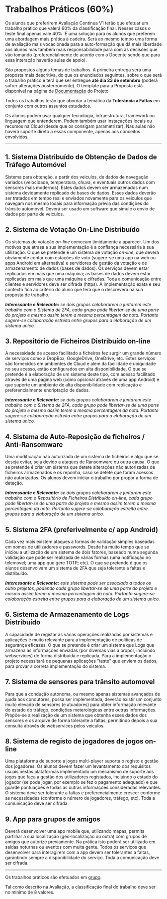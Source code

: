 # Trabalhos Práticos (60%)

Os alunos que preferirem Avaliação Continua V1 terão que efetuar um trabalho prático que valerá 60% da classificação final. Nesses casos o teste final apenas vale 40%.
É uma solução para os alunos que preferem uma abordagem mais prática à cadeira. Será ao mesmo tempo uma forma de avaliação mais vocacionada para a auto-formação que dá mais liberdade aos alunos mas também mais responsabilidade para com as decisões que vão tomando (preferencialmente de acordo com o Docente sendo que para essa interação haverão aulas de apoio).

São propostos alguns temas de trabalhos. A primeira entrega será uma proposta mais descritiva, do que os enunciados seguintes, sobre o que será o trabalho prático e terá que ser entregue **até dia 23 de setembro** (poderá sofrer alterações posteriromente). O template para a Proposta está disponível na página de [Documentação](https://github.com/pmrosa-classes/SistemasDistribuidosEI/blob/main/TrabsP/Documentacao.md) do Projeto

Todos os trabalhos terão que abordar a temática da **Tolerância a Faltas** em conjunto com outros assuntos estudados.

Os alunos podem usar qualquer tecnologia, infraestrutura, framework ou linguagem que entenderem. Podem também usar instaçações locais ou recursos na Cloud (desde que os consigam parametrizar). Nas aulas não haverá suporte direto a essas componente, apenas aos conceitos envolvidos.

---

## 1. Sistema Distribuído de Obtenção de Dados de Tráfego Automóvel

Sistema para obtenção, a partir dos veiculos, de dados de navegação variados (velocidade, temperatura, chuva, e eventuais outros dados com sensores mais modernos). Estes dados devem ser armazenados num sistema devidamente replicado de bases de dados. Esses dados deverão ser tratados em tempo real e enviados novamente para os veiculos que navegam nos mesmo locais para informação prévia das condições do trânsito automóvel.
Deverá ser usado um software que simule o envio de dados por parte de veiculos.


## 2. Sistema de Votação On-Line Distribuído

Os sistemas de votação *on-line* comecam timidamente a aparecer. Um dos motivos que atrasa a sua implementação é a confiança necessária à sua utilização.
O que se pretende é um sistema de votação *on-line*, que deverá obviamente contar com estações de voto (sugere-se uma app na web ou apps Android em alternativa) e servidores de gestão da votação e de armazenamento de dados (bases de dados). Os serviços devem estar replicados em mais que uma máquina; as bases de dados devem estar replicadas em mais que uma máquina e cifradas. Toda a comunicação entre clientes e servidores deve ser cifrada (https).
A implementação exata e seu contexto fica ao critério do aluno que terá que o descreverá na sua proposta de trabalho.

***Interessante e Relevante:*** *se dois grupos colaborarem e juntarem este trabalho com o Sistema de 2FA, cada grupo pode libertar-se de uma parte do projeto e mesmo assim terem a mesma percentagem da nota. Portanto sugere-se colaboração estreita entre grupos para a elaboração de um sistema unico.*

## 3. Repositório de Ficheiros Distribuído on-line

A necessidade de acesso facilitado a ficheiros fez surgir um grande número de serviços como a DropBox, GoogleDrive, OneDrive, etc.
Estes serviços são fornecidos em ambientes de Cloud e alem da facilidade e ubiquidade no seu acesso, estão configurados em alta disponibilidade.
O que se pretende é a elaboração de um sistema deste tipo, com acesso facilitado através de uma página web (como opcional através de uma app Android) e que suporte um ambiente de alta disponibilidade com replicação e preferencialmente encriptação de dados.

***Interessante e Relevante:*** *se dois grupos colaborarem e juntarem este trabalho com o Sistema de 2FA, cada grupo pode libertar-se de uma parte do projeto e mesmo assim terem a mesma percentagem da nota. Portanto sugere-se colaboração estreita entre grupos para a elaboração de um sistema unico.*

## 4. Sistema de Auto-Reposição de ficheiros / Anti-Ransomware

Uma modificação não autorizada de um sistema de ficheiros é algo que se deseja evitar, seja devido a ataques de Ransomware ou outra causa.
O que se pretende é criar um sistema que detete alterações não autorizadas de ficheiros armazenados e os reponha, caso se detete que foram acessos não autorizados. Os alunos devem iniciar o trabalho por propor a forma de deteção.

***Interessante e Relevante:*** *se dois grupos colaborarem e juntarem este trabalho com o Repositório de Ficheiros Distribuído on-line, cada grupo pode libertar-se de uma parte do projeto e mesmo assim terem a mesma percentagem da nota. Portanto sugere-se colaboração estreita entre grupos para a elaboração de um sistema unico.*

## 5. Sistema 2FA (preferivelmente c/ app Android)

Cada vez mais existem ataques a formas de validação simples baseadas em nomes de utilizadores e passwords. Desde há muito tempo que se iniciou a utilização de um sistema de dois fatores, baseado numa segunda validação que pode ser realizada de várias formas (uma notificação no telemovel; uma app que gere TOTP; etc).
O que se pretende é que os alunos desenvolvam um sistema de 2FA que seja tolerante a faltas e distribuído.

***Interessante e Relevante:*** *este sistema pode ser associado a todos os outro projetos, podendo cada grupo libertar-se de uma parte do projeto e mesmo assim terem a mesma percentagem da nota. Portanto sugere-se colaboração estreita entre grupos para a elaboração de um sistema unico.*
 
## 6. Sistema de Armazenamento de Logs Distribuído

A capacidade de registar as várias operações realizadas por sistemas e aplicações é muito relevante para a implementação de politicas de segurança eficazes.
O que se pretende é criar um sistema que Logs que armazena as informações enviadas (por diversas vias a propor, incluindo webservices) de forma distribuída e replicada.
Para a implementação o projeto necessitará de pequenas aplicações "teste" que enviem os dados, para provar a correta implementação do sistema.


## 7. Sistema de sensores para trânsito automovel 

Para que a condução autónoma, ou mesmo apenas sistemas avançados de ajuda aos condutores, possa ser implementada, deverão existir um conjunto muito elevado de sensores (e atuadores) para obter informação relevante do estado do tráfego, condições meterológicas entre outras informações.
Propõe-se a realização de um sistema que obtenha esses dados dos sensores e os arquive de forma tolerante a faltas, permitindo depois a sua consulta através de webservices pelos veiculos.

## 8. Sistema de registo de jogadores de jogos on-line

Uma plataforma de suporte a jogos multi-player suporta o registo e gestão dos jogadores. Os alunos devem fazer um levantamento dos requisitos usuais nestas plataformas implementado um mecanismo de suporte aos jogos que faça a gestão dos utilizadores registados, incluindo o estado do jogador (se pode jogar, por exemplo se fez o pagamento adequado) e que guarde pontuações e todas as outras informações consideradas relevantes.
O sistema deve ser tolerante a faltas e preferencialmente crescer conforme as necessidades (conforme o número de jogadores, tráfego, etc). Toda a comunicação deve ser cifrada.

## 9. App para grupos de amigos

Deverá desenvolver uma app mobile que, utilizando mapas, permita partilhar a sua localização (geo-localização ou outra) com grupos de amigos que autorize previamente. Na prática isto poderá ser utilizado em saídas noturnas ou eventos com muita gente. Todos os serviços que desenvolver para interagirem com a app devem ser tolerantes a faltas, garantindo sempre a disponibilidade do serviço. Toda a comunicação deve ser cifrada.


---

Os trabalhos práticos são efetuados em [grupo](https://docs.google.com/spreadsheets/d/e/2PACX-1vSH-YzCTJ9YAJ5jNGcHNwEwd6AZf-q17Jd35VI3c3L16X0Xh6gbeZY1o2GrLsLtZFuMuZCSZC3t4Df-/pubhtml?gid=703206536&single=true).

Tal como descrito na Avaliação, a classificação final do trabalho deve ser no minimo de 8 valores.
